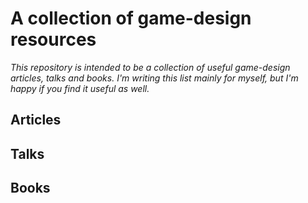# A collection of game-design resources

_This repository is intended to be a collection of useful game-design articles, talks and books. I'm writing this list mainly for myself, but I'm happy if you find it useful as well._

## Articles

## Talks

## Books